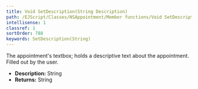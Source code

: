 ```yaml
---
title: Void SetDescription(String Description)
path: /EJScript/Classes/NSAppointment/Member functions/Void SetDescription(String p_0)
intellisense: 1
classref: 1
sortOrder: 788
keywords: SetDescription(String)
---
```



The appointment's textbox; holds a descriptive text about the appointment. Filled out by the user.



* **Description:** String
* **Returns:** String


